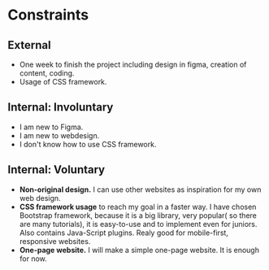 # Constraints

## External

- One week to finish the project including design in figma, creation of content, coding.
- Usage of CSS framework.

## Internal: Involuntary

- I am new to Figma.
- I am new to webdesign.
- I don't know how to use CSS framework.

## Internal: Voluntary

- **Non-original design.** I can use other websites as inspiration for my own web design.
- **CSS framework usage** to reach my goal in a faster way. I have chosen Bootstrap framework, because
  it is a big library, very popular( so there are many tutorials), it is easy-to-use and to implement even for juniors. Also contains Java-Script plugins. Realy good for mobile-first, responsive websites.
- **One-page website.** I will make a simple one-page website. It is enough for now.
